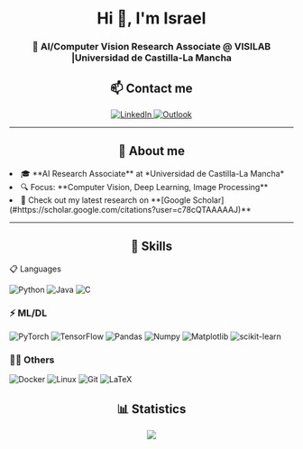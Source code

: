 <h1 align="center">Hi 👋, I'm Israel</h1>
<h3 align="center">🔭 AI/Computer Vision Research Associate @ VISILAB |Universidad de Castilla-La Mancha</h3>

<h2 align="center">📫 Contact me</h3>
<p align="center">
    <a target="_blank" href="https://www.linkedin.com/in/israel-mateos-aparicio">
        <img src="https://img.shields.io/badge/LinkedIn-0077B5?style=for-the-badge&logo=linkedin&logoColor=white" alt="LinkedIn" />
    </a>
    <a target="_blank" href="mailto:israel.mateosaparici@uclm.es">
        <img src="https://img.shields.io/badge/Microsoft_Outlook-0078D4?style=for-the-badge&logo=microsoft-outlook&logoColor=white" alt="Outlook" />
    </a>
</p>

---

<h2 align="center">👨 About me</h3
<ul>
    <li>🎓 **AI Research Associate** at *Universidad de Castilla-La Mancha*</li>
    <li>🔍 Focus: **Computer Vision, Deep Learning, Image Processing**</li>
    <li>📝 Check out my latest research on **[Google Scholar](#https://scholar.google.com/citations?user=c78cQTAAAAAJ)**</li>
</ul>

---

<h2 align="center">🚀 Skills</h3

<h3 align="left">📋 Languages</h3>
<p align="left">
    <img src="https://img.shields.io/badge/python-3670A0?style=for-the-badge&logo=python&logoColor=ffdd54" alt="Python" />
    <img src="https://img.shields.io/badge/java-%23ED8B00.svg?style=for-the-badge&logo=openjdk&logoColor=white" alt="Java" />
    <img src="https://img.shields.io/badge/c-%2300599C.svg?style=for-the-badge&logo=c&logoColor=white" alt="C" />
</p>

<h3 align="left">⚡ ML/DL</h3>
<p align="left">
    <img src="https://img.shields.io/badge/PyTorch-%23EE4C2C.svg?style=for-the-badge&logo=PyTorch&logoColor=white" alt="PyTorch" />
    <img src="https://img.shields.io/badge/TensorFlow-%23FF6F00.svg?style=for-the-badge&logo=TensorFlow&logoColor=white" alt="TensorFlow" />
    <img src="https://img.shields.io/badge/pandas-%23150458.svg?style=for-the-badge&logo=pandas&logoColor=white" alt="Pandas" />
    <img src="https://img.shields.io/badge/numpy-%23013243.svg?style=for-the-badge&logo=numpy&logoColor=white" alt="Numpy" />
    <img src="https://img.shields.io/badge/Matplotlib-%23ffffff.svg?style=for-the-badge&logo=Matplotlib&logoColor=black" alt="Matplotlib" />
    <img src="https://img.shields.io/badge/scikit--learn-%23F7931E.svg?style=for-the-badge&logo=scikit-learn&logoColor=white" alt="scikit-learn" />
</p>

<h3 align="left">👩‍💻 Others</h3>
<p align="left">
    <img src="https://img.shields.io/badge/docker-%230db7ed.svg?style=for-the-badge&logo=docker&logoColor=white" alt="Docker" />
    <img src="https://img.shields.io/badge/Linux-FCC624?style=for-the-badge&logo=linux&logoColor=black" alt="Linux" />
    <img src="https://img.shields.io/badge/GIT-E44C30?style=for-the-badge&logo=git&logoColor=white" alt="Git" />
    <img src="https://img.shields.io/badge/latex-%23008080.svg?style=for-the-badge&logo=latex&logoColor=white" alt="LaTeX" />
</p>


<h2 align = "center">📊 Statistics</h1>

<div align="center">
    <a href="https://github.com/anuraghazra/github-readme-stats">
        <img align="middle" src="https://github-readme-stats.vercel.app/api?username=israelMateos&count_private=true&show_icons=true&locale=en&layout=compact"/>
    </a>
</div>
<br>
